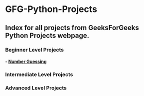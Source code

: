 # GFG-Python-Projects
## Index for all projects from GeeksForGeeks Python Projects webpage.
### Beginner Level Projects
#### - [Number Guessing](https://github.com/MihaiChirvasiu/Number-Guessing)
### Intermediate Level Projects
### Advanced Level Projects
